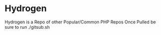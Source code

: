 Hydrogen
==========

Hydrogen is a Repo of other Popular/Common PHP Repos
Once Pulled be sure to run ./gitsub.sh

